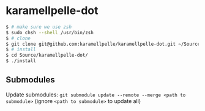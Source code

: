 # karamellpelle-dot

~~~bash
$ # make sure we use zsh
$ sudo chsh --shell /usr/bin/zsh
$ # clone 
$ git clone git@github.com:karamellpelle/karamellpelle-dot.git ~/Source/karamellpelle-dot
$ # install
$ cd Source/karamellpelle-dot/
$ ./install
~~~

## Submodules
Update submodules: `git submodule update --remote --merge <path to submodule>` (ignore `<path to submodule>` to update all)
